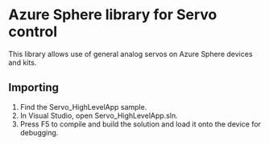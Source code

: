# Azure Sphere library for Servo control
This library allows use of general analog servos on Azure Sphere devices and kits.

## Importing
1. Find the Servo_HighLevelApp sample.
1. In Visual Studio, open Servo_HighLevelApp.sln.
1. Press F5 to compile and build the solution and load it onto the device for debugging.
